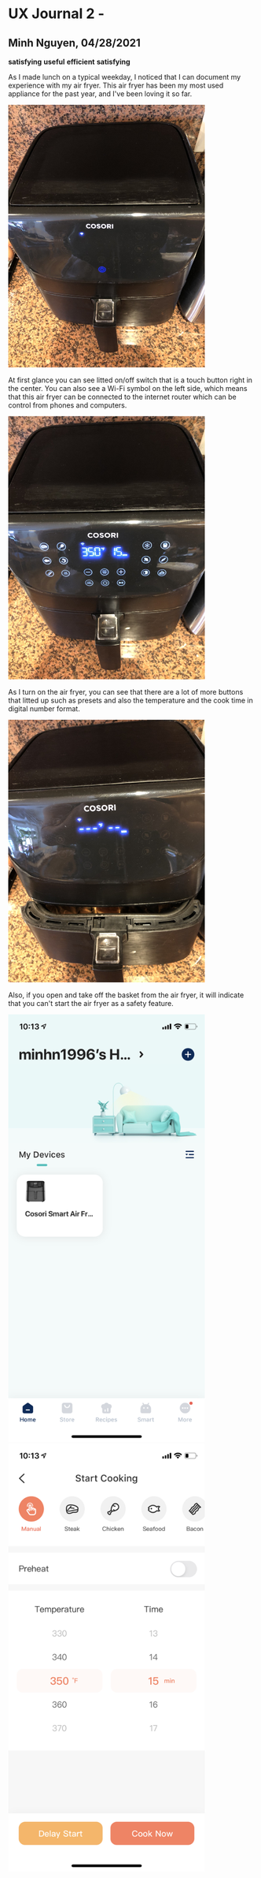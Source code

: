 # UX Journal 2 - 

## Minh Nguyen, 04/28/2021
**satisfying**
**useful**
**efficient**
**satisfying**

As I made lunch on a typical weekday, I noticed that I can document my experience with my air fryer. This air fryer has been my most used appliance for the past year, and I've been loving it so far. 


<img src="idle.jpg" alt="idle" width="400"/>

At first glance you can see litted on/off switch that is a touch button right in the center. You can also see a Wi-Fi symbol on the left side, which means that this
air fryer can be connected to the internet router which can be control from phones and computers.

<img src="on.jpg" alt="on" width="400"/>

As I turn on the air fryer, you can see that there are a lot of more buttons that litted up such as presets and also the temperature and the cook time in digital number format.

<img src="open.jpg" alt="open" width="400"/>

Also, if you open and take off the basket from the air fryer, it will indicate that you can't start the air fryer as a safety feature. 

<img src="appmenu.PNG" alt="appmenu" width="400"/> <img src="appset.PNG" alt="appset" width="400"/>

